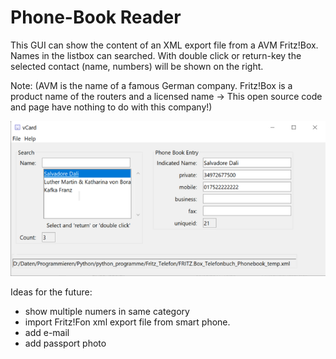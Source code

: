 # Phone-Book Reader
This GUI can show the content of an XML export file from a AVM Fritz!Box.
Names in the listbox can searched. With double click or return-key the selected contact (name, numbers) will be shown on the right.

Note:
(AVM is the name of a famous German company. Fritz!Box is a product name of the routers and a licensed name 
-> This open source code and page have nothing to do with this company!)


![vCard GUI](https://raw.githubusercontent.com/Hermann12/Fritz_Phone_Address-Book/master/vCard.png)


Ideas for the future:
- show multiple numers in same category
- import Fritz!Fon xml export file from smart phone.
- add e-mail
- add passport photo

